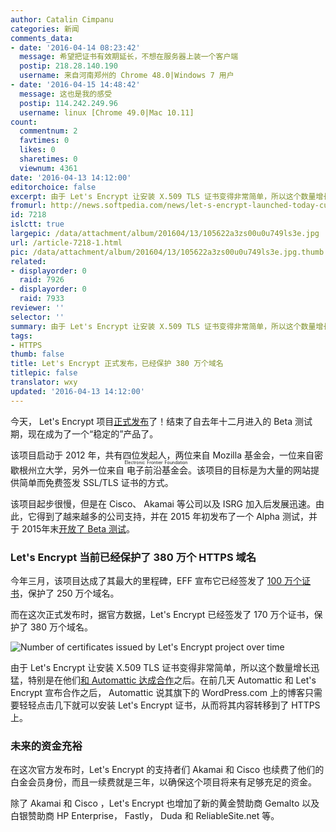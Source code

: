 ```yaml
---
author: Catalin Cimpanu
categories: 新闻
comments_data:
- date: '2016-04-14 08:23:42'
  message: 希望把证书有效期延长，不想在服务器上装一个客户端
  postip: 218.28.140.190
  username: 来自河南郑州的 Chrome 48.0|Windows 7 用户
- date: '2016-04-15 14:48:42'
  message: 这也是我的感受
  postip: 114.242.249.96
  username: linux [Chrome 49.0|Mac 10.11]
count:
  commentnum: 2
  favtimes: 0
  likes: 0
  sharetimes: 0
  viewnum: 4361
date: '2016-04-13 14:12:00'
editorchoice: false
excerpt: 由于 Let's Encrypt 让安装 X.509 TLS 证书变得非常简单，所以这个数量增长迅猛。
fromurl: http://news.softpedia.com/news/let-s-encrypt-launched-today-currently-protects-3-8-million-domains-502857.shtml
id: 7218
islctt: true
largepic: /data/attachment/album/201604/13/105622a3zs00u0u749ls3e.jpg
url: /article-7218-1.html
pic: /data/attachment/album/201604/13/105622a3zs00u0u749ls3e.jpg.thumb.jpg
related:
- displayorder: 0
  raid: 7926
- displayorder: 0
  raid: 7933
reviewer: ''
selector: ''
summary: 由于 Let's Encrypt 让安装 X.509 TLS 证书变得非常简单，所以这个数量增长迅猛。
tags:
- HTTPS
thumb: false
title: Let's Encrypt 正式发布，已经保护 380 万个域名
titlepic: false
translator: wxy
updated: '2016-04-13 14:12:00'
---
```


今天， Let's Encrypt 项目[正式发布](https://letsencrypt.org/2016/04/12/leaving-beta-new-sponsors.html)了！结束了自去年十二月进入的 Beta 测试期，现在成为了一个“稳定的”产品了。


该项目启动于 2012 年，共有四位发起人，两位来自 Mozilla 基金会，一位来自密歇根州立大学，另外一位来自<ruby> 电子前沿基金会 <rp>  （ </rp> <rt>  Electronic Frontier Foundation </rt> <rp>  ） </rp></ruby>。该项目的目标是为大量的网站提供简单而免费签发 SSL/TLS 证书的方式。


该项目起步很慢，但是在 Cisco、 Akamai 等公司以及 ISRG 加入后发展迅速。由此，它得到了越来越多的公司支持，并在 2015 年初发布了一个 Alpha 测试，并于 2015年末[开放了 Beta 测试](/article-6565-1.html)。


### Let's Encrypt 当前已经保护了 380 万个 HTTPS 域名


今年三月，该项目达成了其最大的里程碑，EFF 宣布它已经签发了 [100 万个证书](http://news.softpedia.com/news/eff-says-it-issued-one-million-free-https-certificates-via-let-s-encrypt-project-501531.shtml)，保护了 250 万个域名。


而在这次正式发布时，据官方数据，Let's Encrypt 已经签发了 170 万个证书，保护了 380 万个域名。


![Number of certificates issued by Let's Encrypt project over time](/data/attachment/album/201604/13/105622a3zs00u0u749ls3e.jpg "Number of certificates issued by Let's Encrypt project over time")


由于 Let's Encrypt 让安装 X.509 TLS 证书变得非常简单，所以这个数量增长迅猛，特别是在他们[和 Automattic 达成合作](http://news.softpedia.com/news/wordpress-enables-free-https-for-all-blogs-using-let-s-encrypt-certificates-502744.shtml)之后。在前几天 Automattic 和 Let's Encrypt 宣布合作之后， Automattic 说其旗下的 WordPress.com 上的博客只需要轻轻点击几下就可以安装 Let's Encrypt 证书，从而将其内容转移到了 HTTPS 上。


### 未来的资金充裕


在这次官方发布时，Let's Encrypt 的支持者们 Akamai 和 Cisco 也续费了他们的白金会员身份，而且一续费就是三年，以确保这个项目将来有足够充足的资金。


除了 Akamai 和 Cisco ，Let's Encrypt 也增加了新的黄金赞助商 Gemalto 以及白银赞助商 HP Enterprise， Fastly， Duda 和 ReliableSite.net 等。